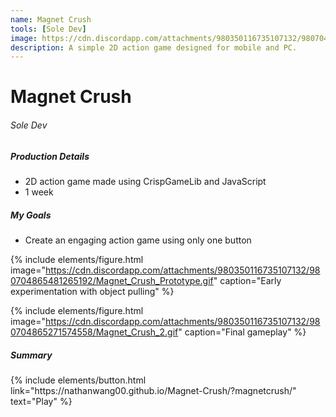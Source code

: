 ```yaml
---
name: Magnet Crush
tools: [Sole Dev]
image: https://cdn.discordapp.com/attachments/980350116735107132/980704976391270400/Magnet_Crush.gif
description: A simple 2D action game designed for mobile and PC.
---
```


# Magnet Crush
###### Sole Dev

##### Production Details
+ 2D action game made using CrispGameLib and JavaScript
+ 1 week

##### My Goals
+ Create an engaging action game using only one button

{% include elements/figure.html image="https://cdn.discordapp.com/attachments/980350116735107132/980704865481265192/Magnet_Crush_Prototype.gif" caption="Early experimentation with object pulling" %}

{% include elements/figure.html image="https://cdn.discordapp.com/attachments/980350116735107132/980704865271574558/Magnet_Crush_2.gif" caption="Final gameplay" %}


##### Summary


<p class="text-center">
{% include elements/button.html link="https://nathanwang00.github.io/Magnet-Crush/?magnetcrush/" text="Play" %}
</p>